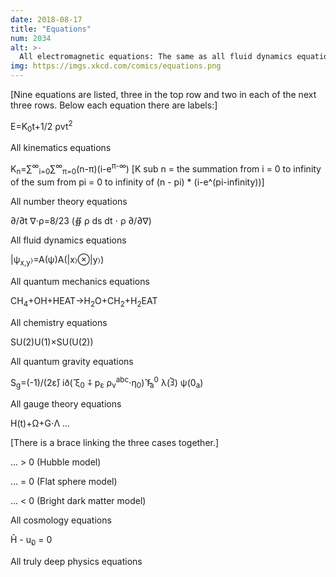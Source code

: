 ```yaml
---
date: 2018-08-17
title: "Equations"
num: 2034
alt: >-
  All electromagnetic equations: The same as all fluid dynamics equations, but with the 8 and 23 replaced with the permittivity and permeability of free space, respectively.
img: https://imgs.xkcd.com/comics/equations.png
---
```

[Nine equations are listed, three in the top row and two in each of the next three rows. Below each equation there are labels:]

E=K<sub>0</sub>t+1/2 &rho;vt<sup>2</sup>

All kinematics equations

K<sub>n</sub>=&sum;<sup>&infin;</sup><sub>i=0</sub>&sum;<sup>&infin;</sup><sub>&pi;=0</sub>(n-&pi;)(i-e<sup>&pi;-&infin;</sup>) [K sub n = the summation from i = 0 to infinity of the sum from pi = 0 to infinity of (n - pi) \* (i-e^(pi-infinity))]

All number theory equations

&#x2202;/&#x2202;t &nabla;&sdot;&rho;=8/23 (&#x222F; &rho; ds dt &sdot; &rho; &#x2202;/&#x2202;&nabla;)

All fluid dynamics equations

|&psi;<sub>x,y</sub>&#x232a;=A(&psi;)A(|x&#x232a;&#x2297;|y&#x232a;)

All quantum mechanics equations

CH<sub>4</sub>+OH+HEAT&rarr;H<sub>2</sub>O+CH<sub>2</sub>+H<sub>2</sub>EAT

All chemistry equations

SU(2)U(1)&times;SU(U(2))

All quantum gravity equations

S<sub>g</sub>=(-1)/(2&epsilon;&#x0304;) i&eth;(&#x302; &xi;<sub>0</sub> &#x2a22; p<sub>&epsilon;</sub> &rho;<sub>v</sub><sup>abc</sup>&sdot;&eta;<sub>0</sub>)&#x302; f&#x0335;<sub>a</sub><sup>0</sup> &lambda;(<span style="display:inline-block; -ms-transform:rotate(180deg); -webkit-transform:rotate(180deg); transform:rotate(180deg);">&xi;</span>) &psi;(0<sub>a</sub>)

All gauge theory equations

H(t)+&Omega;+G&sdot;&Lambda; ...

[There is a brace linking the three cases together.]

... > 0 (Hubble model)

... = 0 (Flat sphere model)

... < 0 (Bright dark matter model)

All cosmology equations

&#x0124; - u&#x0327;<sub>0</sub> = 0

All truly deep physics equations